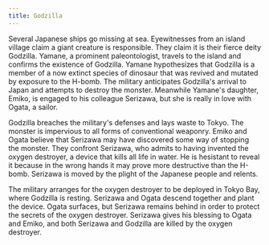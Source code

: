 ```yaml
---
title: Godzilla
---
```


Several Japanese ships go missing at sea. Eyewitnesses from an island village
claim a giant creature is responsible. They claim it is their fierce deity
Godzilla. Yamane, a prominent paleontologist, travels to the island and confirms
the existence of Godzilla. Yamane hypothesizes that Godzilla is a member of a
now extinct species of dinosaur that was revived and mutated by exposure to the
H-bomb. The military anticipates Godzilla's arrival to Japan and attempts to
destroy the monster. Meanwhile Yamane's daughter, Emiko, is engaged to his
colleague Serizawa, but she is really in love with Ogata, a sailor.

Godzilla breaches the military's defenses and lays waste to Tokyo. The monster
is impervious to all forms of conventional weaponry. Emiko and Ogata believe
that Serizawa may have discovered some way of stopping the monster. They
confront Serizawa, who admits to having invented the oxygen destroyer, a device
that kills all life in water. He is hesistant to reveal it because in the wrong
hands it may prove more destructive than the H-bomb. Serizawa is moved by the
plight of the Japanese people and relents.

The military arranges for the oxygen destroyer to be deployed in Tokyo Bay,
where Godzilla is resting. Serizawa and Ogata descend together and plant the
device. Ogata surfaces, but Serizawa remains behind in order to protect the
secrets of the oxygen destroyer. Serizawa gives his blessing to Ogata and Emiko,
and both Serizawa and Godzilla are killed by the oxygen destroyer.
